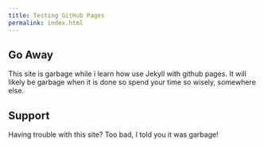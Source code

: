 ```yaml
---
title: Testing GitHub Pages
permalink: index.html
---
```


## Go Away

This site is garbage while i learn how use Jekyll with github pages.
It will likely be garbage when it is done so spend your time so wisely,
somewhere else.

## Support

Having trouble with this site? Too bad, I told you it was garbage!
